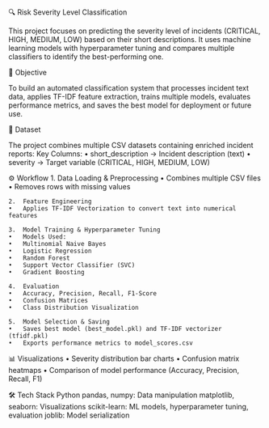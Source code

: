 🔍 Risk Severity Level Classification

This project focuses on predicting the severity level of incidents (CRITICAL, HIGH, MEDIUM, LOW) based on their short descriptions.
It uses machine learning models with hyperparameter tuning and compares multiple classifiers to identify the best-performing one.


📌 Objective

To build an automated classification system that processes incident text data, applies TF-IDF feature extraction, trains multiple models, evaluates performance metrics, and saves the best model for deployment or future use.


📂 Dataset

The project combines multiple CSV datasets containing enriched incident reports:
Key Columns:
	•	short_description → Incident description (text)
	•	severity → Target variable (CRITICAL, HIGH, MEDIUM, LOW)


 ⚙️ Workflow
	1.	Data Loading & Preprocessing
	•	Combines multiple CSV files
	•	Removes rows with missing values
 
	2.	Feature Engineering
	•	Applies TF-IDF Vectorization to convert text into numerical features
 
	3.	Model Training & Hyperparameter Tuning
	•	Models Used:
	•	Multinomial Naive Bayes
	•	Logistic Regression
	•	Random Forest
	•	Support Vector Classifier (SVC)
	•	Gradient Boosting
 
	4.	Evaluation
	•	Accuracy, Precision, Recall, F1-Score
	•	Confusion Matrices
	•	Class Distribution Visualization
 
	5.	Model Selection & Saving
	•	Saves best model (best_model.pkl) and TF-IDF vectorizer (tfidf.pkl)
	•	Exports performance metrics to model_scores.csv


 📊 Visualizations
	•	Severity distribution bar charts
	•	Confusion matrix heatmaps
	•	Comparison of model performance (Accuracy, Precision, Recall, F1)


 🛠️ Tech Stack
Python
pandas, numpy: Data manipulation
matplotlib, seaborn: Visualizations
scikit-learn: ML models, hyperparameter tuning, evaluation
joblib: Model serialization
